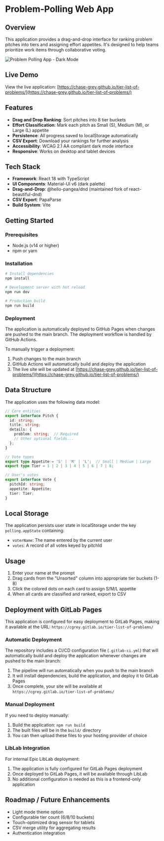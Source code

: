 
# Problem-Polling Web App

## Overview

This application provides a drag-and-drop interface for ranking problem pitches into tiers and assigning effort appetites. It's designed to help teams prioritize work items through collaborative voting.

![Problem Polling App - Dark Mode](./docs/app-preview.png)

## Live Demo

View the live application: [https://chase-grey.github.io/tier-list-of-problems/](https://chase-grey.github.io/tier-list-of-problems/)

## Features

- **Drag and Drop Ranking**: Sort pitches into 8 tier buckets
- **Effort Classification**: Mark each pitch as Small (S), Medium (M), or Large (L) appetite
- **Persistence**: All progress saved to localStorage automatically
- **CSV Export**: Download your rankings for further analysis
- **Accessibility**: WCAG 2.1 AA compliant dark mode interface
- **Responsive**: Works on desktop and tablet devices

## Tech Stack

- **Framework**: React 18 with TypeScript
- **UI Components**: Material-UI v6 (dark palette)
- **Drag-and-Drop**: @hello-pangea/dnd (maintained fork of react-beautiful-dnd)
- **CSV Export**: PapaParse
- **Build System**: Vite

## Getting Started

### Prerequisites

- Node.js (v14 or higher)
- npm or yarn

### Installation

```bash
# Install dependencies
npm install

# Development server with hot reload
npm run dev

# Production build
npm run build
```

### Deployment

The application is automatically deployed to GitHub Pages when changes are pushed to the main branch. The deployment workflow is handled by GitHub Actions.

To manually trigger a deployment:

1. Push changes to the main branch
2. GitHub Actions will automatically build and deploy the application
3. The live site will be updated at [https://chase-grey.github.io/tier-list-of-problems/](https://chase-grey.github.io/tier-list-of-problems/)

## Data Structure

The application uses the following data model:

```ts
// Core entities
export interface Pitch {
  id: string;
  title: string;
  details: {
    problem: string;  // Required
    // Other optional fields...
  };
}

// Vote types
export type Appetite = 'S' | 'M' | 'L';  // Small | Medium | Large
export type Tier = 1 | 2 | 3 | 4 | 5 | 6 | 7 | 8;

// User's votes
export interface Vote {
  pitchId: string;
  appetite: Appetite;
  tier: Tier;
}
```

## Local Storage

The application persists user state in localStorage under the key `polling.appState` containing:

- `voterName`: The name entered by the current user
- `votes`: A record of all votes keyed by pitchId

## Usage

1. Enter your name at the prompt
2. Drag cards from the "Unsorted" column into appropriate tier buckets (1-8)
3. Click the colored dots on each card to assign S/M/L appetite
4. When all cards are classified and ranked, export to CSV

## Deployment with GitLab Pages

This application is configured for easy deployment to GitLab Pages, making it available at the URL: `https://cgrey.gitlab.io/tier-list-of-problems/`

### Automatic Deployment

The repository includes a CI/CD configuration file (`.gitlab-ci.yml`) that will automatically build and deploy the application whenever changes are pushed to the main branch:

1. The pipeline will run automatically when you push to the main branch
2. It will install dependencies, build the application, and deploy it to GitLab Pages
3. Once complete, your site will be available at `https://cgrey.gitlab.io/tier-list-of-problems/`

### Manual Deployment

If you need to deploy manually:

1. Build the application: `npm run build`
2. The built files will be in the `build/` directory
3. You can then upload these files to your hosting provider of choice

### LibLab Integration

For internal Epic LibLab deployment:

1. The application is fully configured for GitLab Pages deployment
2. Once deployed to GitLab Pages, it will be available through LibLab
3. No additional configuration is needed as this is a frontend-only application

## Roadmap / Future Enhancements

- Light mode theme option
- Configurable tier count (6/8/10 buckets)
- Touch-optimized drag sensor for tablets
- CSV merge utility for aggregating results
- Authentication integration

